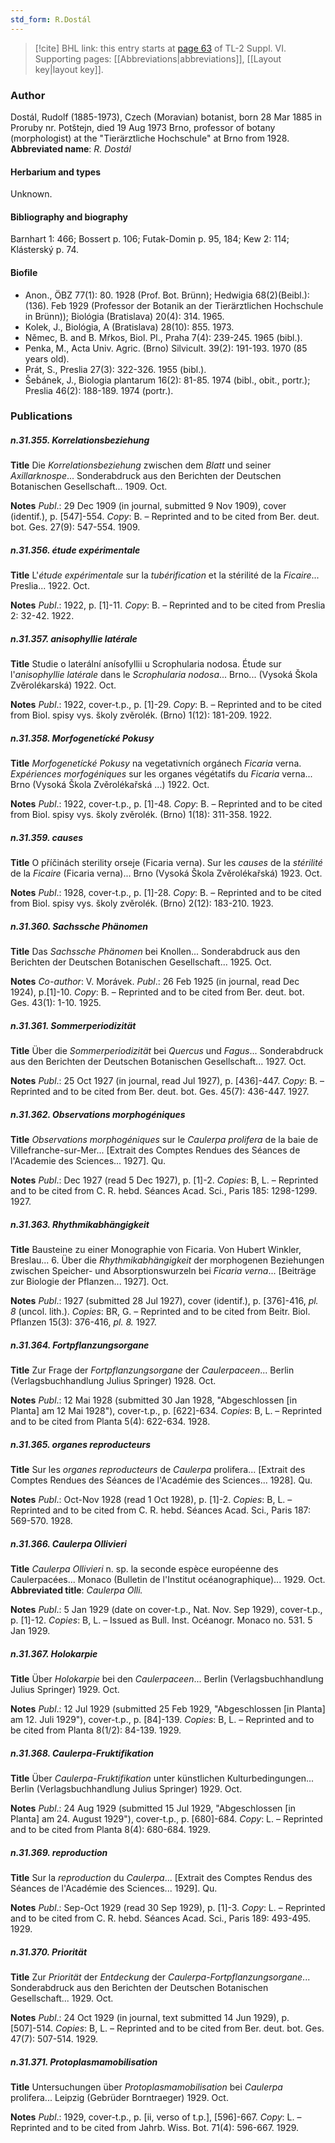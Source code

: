 ```yaml
---
std_form: R.Dostál
---
```


> [!cite] BHL link: this entry starts at [page 63](https://www.biodiversitylibrary.org/page/33260051) of TL-2 Suppl. VI.
> Supporting pages: [[Abbreviations|abbreviations]], [[Layout key|layout key]].

### Author

Dostál, Rudolf (1885-1973), Czech (Moravian) botanist, born 28 Mar 1885 in Proruby nr. Potštejn, died 19 Aug 1973 Brno, professor of botany (morphologist) at the "Tierärztliche Hochschule" at Brno from 1928. 
**Abbreviated name**: *R. Dostál*

#### Herbarium and types

Unknown.

#### Bibliography and biography

Barnhart 1: 466; Bossert p. 106; Futak-Domin p. 95, 184; Kew 2: 114; Klásterský p. 74.

#### Biofile

- Anon., ÖBZ 77(1): 80. 1928 (Prof. Bot. Brünn); Hedwigia 68(2)(Beibl.): (136). Feb 1929 (Professor der Botanik an der Tierärztlichen Hochschule in Brünn)); Biológia (Bratislava) 20(4): 314. 1965.
- Kolek, J., Biológia, A (Bratislava) 28(10): 855. 1973.
- Němec, B. and B. Mŕkos, Biol. Pl., Praha 7(4): 239-245. 1965 (bibl.).
- Penka, M., Acta Univ. Agric. (Brno) Silvicult. 39(2): 191-193. 1970 (85 years old).
- Prát, S., Preslia 27(3): 322-326. 1955 (bibl.).
- Šebánek, J., Biologia plantarum 16(2): 81-85. 1974 (bibl., obit., portr.); Preslia 46(2): 188-189. 1974 (portr.).

### Publications

##### n.31.355. Korrelationsbeziehung

**Title**
Die *Korrelationsbeziehung* zwischen dem *Blatt* und seiner *Axillarknospe*... Sonderabdruck aus den Berichten der Deutschen Botanischen Gesellschaft... 1909. Oct.

**Notes**
*Publ*.: 29 Dec 1909 (in journal, submitted 9 Nov 1909), cover (identif.), p. \[547\]-554. *Copy*: B. – Reprinted and to be cited from Ber. deut. bot. Ges. 27(9): 547-554. 1909.

##### n.31.356. étude expérimentale

**Title**
L'*étude expérimentale* sur la *tubérification* et la stérilité de la *Ficaire*... Preslia... 1922. Oct.

**Notes**
*Publ*.: 1922, p. \[1\]-11. *Copy*: B. – Reprinted and to be cited from Preslia 2: 32-42. 1922.

##### n.31.357. anisophyllie latérale

**Title**
Studie o laterální anísofyllii u Scrophularia nodosa. Étude sur l'*anisophyllie latérale* dans le *Scrophularia nodosa*... Brno... (Vysoká Škola Zvěrolékarská) 1922. Oct.

**Notes**
*Publ*.: 1922, cover-t.p., p. \[1\]-29. *Copy*: B. – Reprinted and to be cited from Biol. spisy vys. školy zvěrolék. (Brno) 1(12): 181-209. 1922.

##### n.31.358. Morfogenetícké Pokusy

**Title**
*Morfogenetícké Pokusy* na vegetativních orgánech *Ficaria* verna. *Expériences morfogéniques* sur les organes végétatifs du *Ficaria* verna... Brno (Vysoká Škola Zvěrolékařská ...) 1922. Oct.

**Notes**
*Publ*.: 1922, cover-t.p., p. \[1\]-48. *Copy*: B. – Reprinted and to be cited from Biol. spisy vys. školy zvěrolék. (Brno) 1(18): 311-358. 1922.

##### n.31.359. causes

**Title**
O příčinách sterility orseje (Ficaria verna). Sur les *causes* de la *stérilité* de la *Ficaire* (Ficaria verna)... Brno (Vysoká Škola Zvěrolékařská) 1923. Oct.

**Notes**
*Publ*.: 1928, cover-t.p., p. \[1\]-28. *Copy*: B. – Reprinted and to be cited from Biol. spisy vys. školy zvěrolék. (Brno) 2(12): 183-210. 1923.

##### n.31.360. Sachssche Phänomen

**Title**
Das *Sachssche Phänomen* bei Knollen... Sonderabdruck aus den Berichten der Deutschen Botanischen Gesellschaft... 1925. Oct.

**Notes**
*Co-author*: V. Morávek.
*Publ*.: 26 Feb 1925 (in journal, read Dec 1924), p.\[1\]-10. *Copy*: B. – Reprinted and to be cited from Ber. deut. bot. Ges. 43(1): 1-10. 1925.

##### n.31.361. Sommerperiodizität

**Title**
Über die *Sommerperiodizität* bei *Quercus* und *Fagus*... Sonderabdruck aus den Berichten der Deutschen Botanischen Gesellschaft... 1927. Oct.

**Notes**
*Publ*.: 25 Oct 1927 (in journal, read Jul 1927), p. \[436\]-447. *Copy*: B. – Reprinted and to be cited from Ber. deut. bot. Ges. 45(7): 436-447. 1927.

##### n.31.362. Observations morphogéniques

**Title**
*Observations morphogéniques* sur le *Caulerpa prolifera* de la baie de Villefranche-sur-Mer... \[Extrait des Comptes Rendues des Séances de l'Academie des Sciences... 1927\]. Qu.

**Notes**
*Publ*.: Dec 1927 (read 5 Dec 1927), p. \[1\]-2. *Copies*: B, L. – Reprinted and to be cited from C. R. hebd. Séances Acad. Sci., Paris 185: 1298-1299. 1927.

##### n.31.363. Rhythmikabhängigkeit

**Title**
Bausteine zu einer Monographie von Ficaria. Von Hubert Winkler, Breslau... 6. Über die *Rhythmikabhängigkeit* der morphogenen Beziehungen zwischen Speicher- und Absorptionswurzeln bei *Ficaria verna*... \[Beiträge zur Biologie der Pflanzen... 1927\]. Oct.

**Notes**
*Publ*.: 1927 (submitted 28 Jul 1927), cover (identif.), p. \[376\]-416, *pl. 8* (uncol. lith.). *Copies*: BR, G. – Reprinted and to be cited from Beitr. Biol. Pflanzen 15(3): 376-416, *pl. 8.* 1927.

##### n.31.364. Fortpflanzungsorgane

**Title**
Zur Frage der *Fortpflanzungsorgane* der *Caulerpaceen*... Berlin (Verlagsbuchhandlung Julius Springer) 1928. Oct.

**Notes**
*Publ*.: 12 Mai 1928 (submitted 30 Jan 1928, "Abgeschlossen \[in Planta\] am 12 Mai 1928"), cover-t.p., p. \[622\]-634. *Copies*: B, L. – Reprinted and to be cited from Planta 5(4): 622-634. 1928.

##### n.31.365. organes reproducteurs

**Title**
Sur les *organes reproducteurs* de *Caulerpa* prolifera... \[Extrait des Comptes Rendues des Séances de l'Académie des Sciences... 1928\]. Qu.

**Notes**
*Publ*.: Oct-Nov 1928 (read 1 Oct 1928), p. \[1\]-2. *Copies*: B, L. – Reprinted and to be cited from C. R. hebd. Séances Acad. Sci., Paris 187: 569-570. 1928.

##### n.31.366. Caulerpa Ollivieri

**Title**
*Caulerpa Ollivieri* n. sp. la seconde espèce européenne des Caulerpacées... Monaco (Bulletin de l'Institut océanographique)... 1929. Oct.
**Abbreviated title**: *Caulerpa Olli.*

**Notes**
*Publ*.: 5 Jan 1929 (date on cover-t.p., Nat. Nov. Sep 1929), cover-t.p., p. \[1\]-12. *Copies*: B, L. – Issued as Bull. Inst. Océanogr. Monaco no. 531. 5 Jan 1929.

##### n.31.367. Holokarpie

**Title**
Über *Holokarpie* bei den *Caulerpaceen*... Berlin (Verlagsbuchhandlung Julius Springer) 1929. Oct.

**Notes**
*Publ*.: 12 Jul 1929 (submitted 25 Feb 1929, "Abgeschlossen \[in Planta\] am 12. Juli 1929"), cover-t.p., p. \[84\]-139. *Copies*: B, L. – Reprinted and to be cited from Planta 8(1/2): 84-139. 1929.

##### n.31.368. Caulerpa-Fruktifikation

**Title**
Über *Caulerpa-Fruktifikation* unter künstlichen Kulturbedingungen... Berlin (Verlagsbuchhandlung Julius Springer) 1929. Oct.

**Notes**
*Publ*.: 24 Aug 1929 (submitted 15 Jul 1929, "Abgeschlossen \[in Planta\] am 24. August 1929"), cover-t.p., p. \[680\]-684. *Copy*: L. – Reprinted and to be cited from Planta 8(4): 680-684. 1929.

##### n.31.369. reproduction

**Title**
Sur la *reproduction* du *Caulerpa*... \[Extrait des Comptes Rendus des Séances de l'Académie des Sciences... 1929\]. Qu.

**Notes**
*Publ*.: Sep-Oct 1929 (read 30 Sep 1929), p. \[1\]-3. *Copy*: L. – Reprinted and to be cited from C. R. hebd. Séances Acad. Sci., Paris 189: 493-495. 1929.

##### n.31.370. Priorität

**Title**
Zur *Priorität* der *Entdeckung* der *Caulerpa-Fortpflanzungsorgane*... Sonderabdruck aus den Berichten der Deutschen Botanischen Gesellschaft... 1929. Oct.

**Notes**
*Publ*.: 24 Oct 1929 (in journal, text submitted 14 Jun 1929), p. \[507\]-514. *Copies*: B, L. – Reprinted and to be cited from Ber. deut. bot. Ges. 47(7): 507-514. 1929.

##### n.31.371. Protoplasmamobilisation

**Title**
Untersuchungen über *Protoplasmamobilisation* bei *Caulerpa* prolifera... Leipzig (Gebrüder Borntraeger) 1929. Oct.

**Notes**
*Publ*.: 1929, cover-t.p., p. \[ii, verso of t.p.\], \[596\]-667. *Copy*: L. – Reprinted and to be cited from Jahrb. Wiss. Bot. 71(4): 596-667. 1929.

